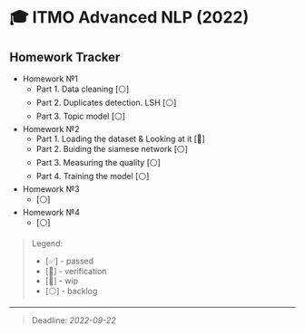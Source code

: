 # 🎓 ITMO Advanced NLP (2022)

## Homework Tracker

- Homework №1
  - Part 1. Data cleaning \[:white_circle:\]
  - Part 2. Duplicates detection. LSH \[:white_circle:\]
  - Part 3. Topic model \[:white_circle:\]
- Homework №2
  - Part 1. Loading the dataset & Looking at it \[:red_circle:\]
  - Part 2. Buiding the siamese network \[:white_circle:\]
  - Part 3. Measuring the quality \[:white_circle:\]
  - Part 4. Training the model \[:white_circle:\]
- Homework №3
  - \[:white_circle:\]
- Homework №4
  - \[:white_circle:\]

> Legend:
> - \[:white_check_mark:\] - passed
> - \[:page_facing_up:\] - verification
> - \[:red_circle:\] - wip
> - \[:white_circle:\] - backlog

---

> Deadline: *2022-09-22*
